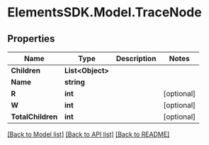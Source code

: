 # ElementsSDK.Model.TraceNode

## Properties

Name | Type | Description | Notes
------------ | ------------- | ------------- | -------------
**Children** | **List&lt;Object&gt;** |  | 
**Name** | **string** |  | 
**R** | **int** |  | [optional] 
**W** | **int** |  | [optional] 
**TotalChildren** | **int** |  | [optional] 

[[Back to Model list]](../#documentation-for-models) [[Back to API list]](../#documentation-for-api-endpoints) [[Back to README]](../)

